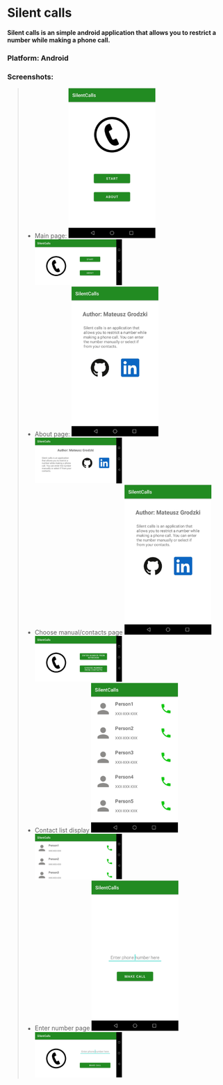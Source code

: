 # Silent calls
#### Silent calls is an simple android application that allows you to restrict a number while making a phone call.
### Platform: Android
### Screenshots: 
> * Main page:
<img src="./img/mainPortrait.jpg" width="200">&nbsp;&nbsp;&nbsp;<img src ="./img/mainLandscape.jpg" width="200">
> * About page:
<img src="./img/aboutPortrait.jpg" width="200">&nbsp;&nbsp;&nbsp;<img src ="./img/aboutLandscape.jpg" width="200">
> * Choose manual/contacts page
<img src="./img/aboutPortrait.jpg" width="200">&nbsp;&nbsp;&nbsp;<img src ="./img/chooseLandscape.jpg" width="200">
> * Contact list display
<img src="./img/contactsPortrait.jpg" width="200">&nbsp;&nbsp;&nbsp;<img src ="./img/contactsLandscape.jpg" width="200">
> * Enter number page
<img src="./img/callPortrait.jpg" width="200">&nbsp;&nbsp;&nbsp;<img src ="./img/callLandscape.jpg" width="200">
